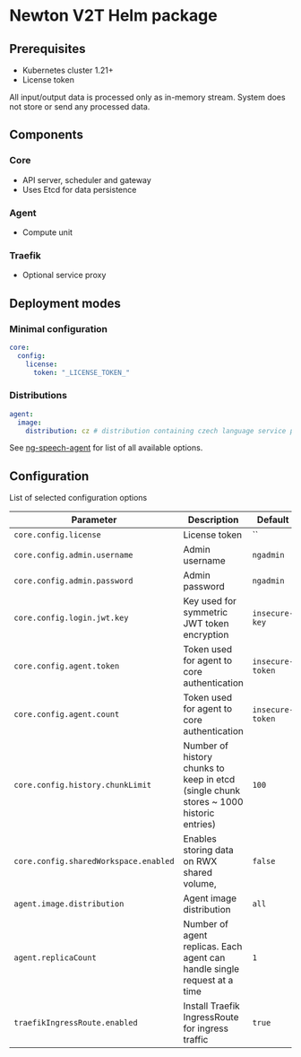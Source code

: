 # Newton V2T Helm package

## Prerequisites

- Kubernetes cluster 1.21+
- License token

All input/output data is processed only as in-memory stream. System does not store or send any processed data.

## Components

### Core

* API server, scheduler and gateway
* Uses Etcd for data persistence

### Agent

* Compute unit


### Traefik

* Optional service proxy

## Deployment modes

### Minimal configuration

```yaml
core:
  config:
    license:
      token: "_LICENSE_TOKEN_"
```



### Distributions

```yaml
agent:
  image:
    distribution: cz # distribution containing czech language service pack
```

See [ng-speech-agent](https://hub.docker.com/r/newtontechnologies/ng-speech-agent/tags) for list of all available
options.

## Configuration

List of selected configuration options

| Parameter                             | Description                                                                            | Default          |
|---------------------------------------|----------------------------------------------------------------------------------------|------------------|
| `core.config.license`                 | License token                                                                          | ``               |
| `core.config.admin.username`          | Admin username                                                                         | `ngadmin`        |
| `core.config.admin.password`          | Admin password                                                                         | `ngadmin`        |
| `core.config.login.jwt.key`           | Key used for symmetric JWT token encryption                                            | `insecure-key`   |
| `core.config.agent.token`             | Token used for agent to core authentication                                            | `insecure-token` |
| `core.config.agent.count`             | Token used for agent to core authentication                                            | `insecure-token` |
| `core.config.history.chunkLimit`      | Number of history chunks to keep in etcd (single chunk stores ~ 1000 historic entries) | `100`            |
| `core.config.sharedWorkspace.enabled` | Enables storing data on RWX shared volume,                                             | `false`          |
| `agent.image.distribution`            | Agent image distribution                                                               | `all`            |
| `agent.replicaCount`                  | Number of agent replicas. Each agent can handle single request at a time               | `1`              |
| `traefikIngressRoute.enabled`         | Install Traefik IngressRoute for ingress traffic                                       | `true`           |

